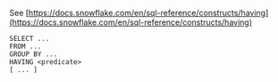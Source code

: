 See [https://docs.snowflake.com/en/sql-reference/constructs/having](https://docs.snowflake.com/en/sql-reference/constructs/having)
```
SELECT ...
FROM ...
GROUP BY ...
HAVING <predicate>
[ ... ]
```
